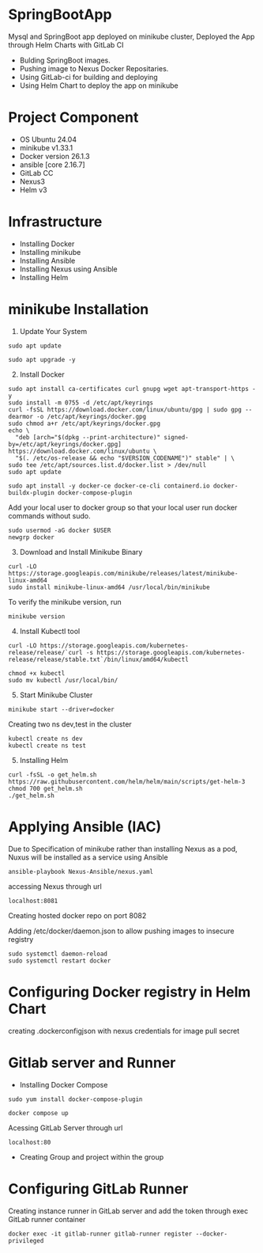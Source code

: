 # SpringBootApp

Mysql and SpringBoot app deployed on minikube cluster, 
Deployed the App through Helm Charts with GitLab CI
- Bulding SpringBoot images.
- Pushing image to Nexus Docker Repositaries. 
- Using GitLab-ci for building and deploying
- Using Helm Chart to deploy the app on minikube

# Project Component

- OS Ubuntu 24.04
- minikube v1.33.1
- Docker version 26.1.3
- ansible [core 2.16.7]
- GitLab CC
- Nexus3
- Helm v3

# Infrastructure

- Installing Docker
- Installing minikube
- Installing Ansible
- Installing Nexus using Ansible
- Installing Helm

# minikube Installation


1) Update Your System

```
sudo apt update
```

```
sudo apt upgrade -y
```
2) Install Docker

```
sudo apt install ca-certificates curl gnupg wget apt-transport-https -y
sudo install -m 0755 -d /etc/apt/keyrings
curl -fsSL https://download.docker.com/linux/ubuntu/gpg | sudo gpg --dearmor -o /etc/apt/keyrings/docker.gpg
sudo chmod a+r /etc/apt/keyrings/docker.gpg
echo \
  "deb [arch="$(dpkg --print-architecture)" signed-by=/etc/apt/keyrings/docker.gpg] https://download.docker.com/linux/ubuntu \
  "$(. /etc/os-release && echo "$VERSION_CODENAME")" stable" | \
sudo tee /etc/apt/sources.list.d/docker.list > /dev/null
sudo apt update
```

```
sudo apt install -y docker-ce docker-ce-cli containerd.io docker-buildx-plugin docker-compose-plugin
```
Add your local user to docker group so that your local user run docker commands without sudo.

```
sudo usermod -aG docker $USER
newgrp docker
```
3) Download and Install Minikube Binary

```
curl -LO https://storage.googleapis.com/minikube/releases/latest/minikube-linux-amd64
sudo install minikube-linux-amd64 /usr/local/bin/minikube
```

To verify the minikube version, run

```
minikube version
```

4) Install Kubectl tool


```
curl -LO https://storage.googleapis.com/kubernetes-release/release/`curl -s https://storage.googleapis.com/kubernetes-release/release/stable.txt`/bin/linux/amd64/kubectl
```
```
chmod +x kubectl
sudo mv kubectl /usr/local/bin/
```

5) Start Minikube Cluster

```
minikube start --driver=docker
```
Creating two ns dev,test in the cluster

```
kubectl create ns dev
kubectl create ns test
```
5) Installing Helm

```
curl -fsSL -o get_helm.sh https://raw.githubusercontent.com/helm/helm/main/scripts/get-helm-3
chmod 700 get_helm.sh
./get_helm.sh
```


# Applying Ansible (IAC)

Due to Specification of minikube rather than installing Nexus as a pod, Nuxus will be installed as a service using Ansible

```
ansible-playbook Nexus-Ansible/nexus.yaml
```
accessing Nexus through url

```
localhost:8081
```

Creating hosted docker repo on port 8082

Adding /etc/docker/daemon.json to allow pushing images to insecure registry

```
sudo systemctl daemon-reload
sudo systemctl restart docker
```

# Configuring Docker registry in Helm Chart

creating .dockerconfigjson with nexus credentials for image pull secret

# Gitlab server and Runner

- Installing Docker Compose

```
sudo yum install docker-compose-plugin
```

```
docker compose up
```
Acessing GitLab Server through url

```
localhost:80
```
- Creating Group and project within the group

# Configuring GitLab Runner

Creating instance runner in GitLab server and add the token through exec  GitLab runner container

```  
docker exec -it gitlab-runner gitlab-runner register --docker-privileged
```
